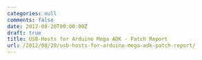 ```yaml
---
categories: null
comments: false
date: 2012-08-20T00:00:00Z
draft: true
title: USB-Hosts for Arduino Mega ADK - Patch Report
url: /2012/08/20/usb-hosts-for-arduino-mega-adk-patch-report/
---
```

